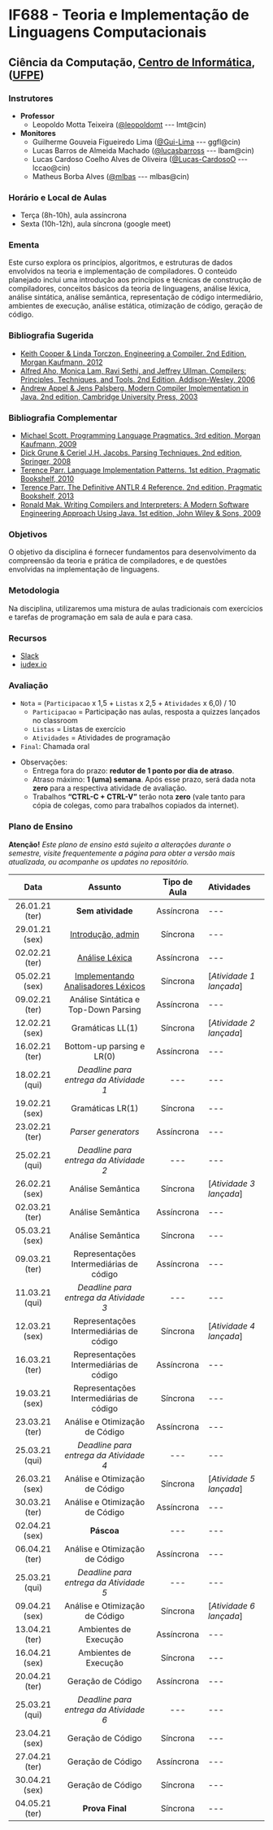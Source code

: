 # IF688 - Teoria e Implementação de Linguagens Computacionais

## Ciência da Computação, [Centro de Informática](http://www.cin.ufpe.br), ([UFPE](http://www.ufpe.br))

### Instrutores

* **Professor** 
  * Leopoldo Motta Teixeira ([@leopoldomt](https://github.com/leopoldomt) --- lmt@cin)
* **Monitores** 
  * Guilherme Gouveia Figueiredo Lima ([@Gui-Lima](https://github.com/Gui-Lima) --- ggfl@cin)
  * Lucas Barros de Almeida Machado ([@lucasbarross](https://github.com/lucasbarross) --- lbam@cin)
  * Lucas Cardoso Coelho Alves de Oliveira ([@Lucas-CardosoO](https://github.com/Lucas-CardosoO) --- lccao@cin)
  * Matheus Borba Alves ([@mlbas](https://github.com/mlbas) --- mlbas@cin)
  
### Horário e Local de Aulas

* Terça (8h-10h), aula assíncrona
* Sexta (10h-12h), aula síncrona (google meet)

### Ementa

Este curso explora os princípios, algoritmos, e estruturas de dados envolvidos na teoria e implementação de compiladores. 
O conteúdo planejado inclui uma introdução aos princípios e técnicas de construção de compiladores, conceitos básicos da teoria de linguagens, análise léxica, análise sintática, análise semântica, representação de código intermediário, ambientes de execução, análise estática, otimização de código, geração de código.

### Bibliografia Sugerida

- [Keith Cooper & Linda Torczon. Engineering a Compiler. 2nd Edition, Morgan Kaufmann, 2012](https://www.elsevier.com/books/engineering-a-compiler/cooper/978-0-12-088478-0)
- [Alfred Aho, Monica Lam, Ravi Sethi, and Jeffrey Ullman. Compilers: Principles, Techniques, and Tools. 2nd Edition, Addison-Wesley, 2006](http://dragonbook.stanford.edu)
- [Andrew Appel & Jens Palsberg. Modern Compiler Implementation in Java. 2nd edition, Cambridge University Press, 2003](https://www.cs.princeton.edu/~appel/modern/java/)

### Bibliografia Complementar
- [Michael Scott. Programming Language Pragmatics. 3rd edition, Morgan Kaufmann, 2009](https://www.cs.rochester.edu/u/scott/pragmatics/3e/)
- [Dick Grune & Ceriel J.H. Jacobs. Parsing Techniques. 2nd edition, Springer, 2008](https://dickgrune.com/Books/PTAPG_2nd_Edition/)
- [Terence Parr. Language Implementation Patterns. 1st edition, Pragmatic Bookshelf, 2010](https://pragprog.com/book/tpdsl/language-implementation-patterns)
- [Terence Parr. The Definitive ANTLR 4 Reference. 2nd edition, Pragmatic Bookshelf, 2013](https://pragprog.com/book/tpantlr2/the-definitive-antlr-4-reference)
- [Ronald Mak. Writing Compilers and Interpreters: A Modern Software Engineering Approach Using Java. 1st edition, John Wiley & Sons, 2009](http://www.wiley.com/WileyCDA/WileyTitle/productCd-0470177071.html)

### Objetivos

O objetivo da disciplina é fornecer fundamentos para desenvolvimento da compreensão da teoria e prática de compiladores, e de questões envolvidas na implementação de linguagens.

### Metodologia

Na disciplina, utilizaremos uma mistura de aulas tradicionais com exercícios e tarefas de programação em sala de aula e para casa. 

### Recursos

- [Slack](https://if688.slack.com)
- [iudex.io](https://iudex.io/group/join/i8hXCJG)

### Avaliação

* `Nota` = (`Participacao` x 1,5 + `Listas` x 2,5 + `Atividades` x 6,0) / 10 
  * `Participacao` = Participação nas aulas, resposta a quizzes lançados no classroom
  * `Listas` = Listas de exercício
  * `Atividades` = Atividades de programação
* `Final`: Chamada oral

- Observações:
  - Entrega fora do prazo: **redutor de 1 ponto por dia de atraso**. 
  - Atraso máximo: **1 (uma) semana**. Após esse prazo, será dada nota **zero** para a respectiva atividade de avaliação.
  - Trabalhos **“CTRL-C + CTRL-V”** terão nota **zero** (vale tanto para cópia de colegas, como para trabalhos copiados da internet).

### Plano de Ensino

**Atenção!** 
*Este plano de ensino está sujeito a alterações durante o semestre, visite frequentemente a página para obter a versão mais atualizada, ou acompanhe os updates no repositório.*

| Data | Assunto | Tipo de Aula | Atividades |
|:----:|:----------------------:|:----------------------:|:----------------------|
| 26.01.21 (ter) | **Sem atividade** | Assíncrona | --- |
| 29.01.21 (sex) | [Introdução, admin](2021-01-29.md) | Síncrona | --- |
| 02.02.21 (ter) | [Análise Léxica](2021-02-02.md) | Assíncrona | --- |
| 05.02.21 (sex) | [Implementando Analisadores Léxicos](2021-02-05.md) | Síncrona | [*Atividade 1 lançada*] |
| 09.02.21 (ter) | Análise Sintática e Top-Down Parsing | Assíncrona | --- |
| 12.02.21 (sex) | Gramáticas LL(1) | Síncrona | [*Atividade 2 lançada*] |
| 16.02.21 (ter) | Bottom-up parsing e LR(0) | Assíncrona | --- |
| 18.02.21 (qui) | *Deadline para entrega da Atividade 1* | --- | --- |
| 19.02.21 (sex) | Gramáticas LR(1) | Síncrona | --- |
| 23.02.21 (ter) | *Parser generators* | Assíncrona | --- |
| 25.02.21 (qui) | *Deadline para entrega da Atividade 2* | --- | --- |
| 26.02.21 (sex) | Análise Semântica | Síncrona | [*Atividade 3 lançada*] |
| 02.03.21 (ter) | Análise Semântica | Assíncrona | --- |
| 05.03.21 (sex) | Análise Semântica | Síncrona | --- |
| 09.03.21 (ter) | Representações Intermediárias de código | Assíncrona | --- |
| 11.03.21 (qui) | *Deadline para entrega da Atividade 3* | --- | --- |
| 12.03.21 (sex) | Representações Intermediárias de código | Síncrona | [*Atividade 4 lançada*] |
| 16.03.21 (ter) | Representações Intermediárias de código | Assíncrona | --- |
| 19.03.21 (sex) | Representações Intermediárias de código | Síncrona | --- |
| 23.03.21 (ter) | Análise e Otimização de Código | Assíncrona | --- |
| 25.03.21 (qui) | *Deadline para entrega da Atividade 4* | --- | --- |
| 26.03.21 (sex) | Análise e Otimização de Código | Síncrona | [*Atividade 5 lançada*] |
| 30.03.21 (ter) | Análise e Otimização de Código | Assíncrona | --- |
| 02.04.21 (sex) | **Páscoa** | --- | --- |
| 06.04.21 (ter) | Análise e Otimização de Código | Assíncrona | --- |
| 25.03.21 (qui) | *Deadline para entrega da Atividade 5* | --- | --- |
| 09.04.21 (sex) | Análise e Otimização de Código | Síncrona | [*Atividade 6 lançada*] |
| 13.04.21 (ter) | Ambientes de Execução | Assíncrona | --- |
| 16.04.21 (sex) | Ambientes de Execução | Síncrona | --- |
| 20.04.21 (ter) | Geração de Código | Assíncrona | --- |
| 25.03.21 (qui) | *Deadline para entrega da Atividade 6* | --- | --- |
| 23.04.21 (sex) | Geração de Código | Síncrona | --- |
| 27.04.21 (ter) | Geração de Código | Assíncrona | --- |
| 30.04.21 (sex) | Geração de Código | Síncrona | --- |
| 04.05.21 (ter) | **Prova Final** | Síncrona | --- |